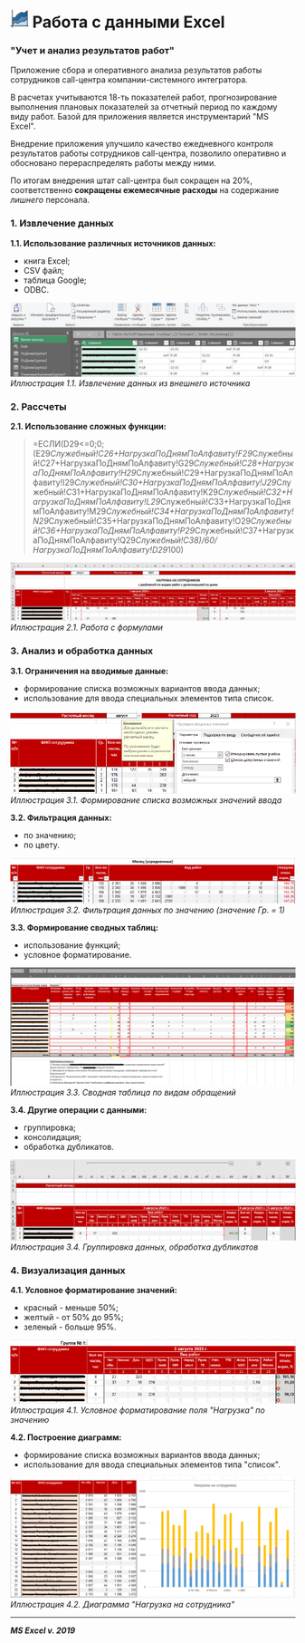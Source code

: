 # ![](../assets/img/excel.png) Работа с данными Excel

### "Учет и анализ результатов работ"

Приложение сбора и оперативного анализа результатов работы сотрудников call-центра компании-системного интегратора.

В расчетах учитываются 18-ть показателей работ, прогнозирование выполнения плановых показателей за отчетный период
по каждому виду работ. Базой для приложения является инструментарий "MS Excel".

Внедрение приложения улучшило качество ежедневного контроля результатов работы сотрудников call-центра, позволило оперативно и 
обосновано перераспределять работы между ними.

По итогам внедрения штат call-центра был сокращен на 20%, соответственно
**сокращены ежемесячные расходы** на содержание *лишнего* персонала.


### 1. Извлечение данных
**1.1. Использование различных источников данных:**
- книга Excel;
- CSV файл;
- таблица Google;
- ODBC.

![Извлечение данных](img/1_5.png)
*Иллюстрация 1.1. Извлечение данных из внешнего источника*


### 2. Рассчеты

**2.1. Использование сложных функции:**

> =ЕСЛИ(D29<=0;0;(E29*Служебный!$C$26+НагрузкаПоДнямПоАлфавиту!F29*Служебный!$C$27+НагрузкаПоДнямПоАлфавиту!G29*Служебный!$C$28+НагрузкаПоДнямПоАлфавиту!H29*Служебный!$C$29+НагрузкаПоДнямПоАлфавиту!I29*Служебный!$C$30+НагрузкаПоДнямПоАлфавиту!J29*Служебный!$C$31+НагрузкаПоДнямПоАлфавиту!K29*Служебный!$C$32+НагрузкаПоДнямПоАлфавиту!L29*Служебный!$C$33+НагрузкаПоДнямПоАлфавиту!M29*Служебный!$C$34+НагрузкаПоДнямПоАлфавиту!N29*Служебный!$C$35+НагрузкаПоДнямПоАлфавиту!O29*Служебный!$C$36+НагрузкаПоДнямПоАлфавиту!P29*Служебный!$C$37+НагрузкаПоДнямПоАлфавиту!Q29*Служебный!$C$38)/60/НагрузкаПоДнямПоАлфавиту!D29*100)

![Использование сложных формул](img/1_1.png)
*Иллюстрация 2.1. Работа с формулами*


### 3. Анализ и обработка данных

**3.1. Ограничения на вводимые данные:**
- формирование списка возможных вариантов ввода данных;
- использование для ввода специальных элементов типа список.

![Ограничения на данные](img/1_4.png)
*Иллюстрация 3.1. Формирование списка возможных значений ввода*

**3.2. Фильтрация данных:**
- по значению;
- по цвету.

![Фильтрация данных](img/1_6.png)
*Иллюстрация 3.2. Фильтрация данных по значению (значение Гр. = 1)*

**3.3. Формирование сводных таблиц:**
- использование функций;
- условное форматирование.

![Фильтрация данных](img/1_9.png)
*Иллюстрация 3.3. Сводная таблица по видам обращений*

**3.4. Другие операции с данными:**
- группировка;
- консолидация;
- обработка дубликатов.

![Другие операции с данными](img/1_7.png)
*Иллюстрация 3.4. Группировка данных, обработка дубликатов*


### 4. Визуализация данных

**4.1. Условное форматирование значений:**
- красный - меньше 50%;
- желтый - от 50% до 95%;
- зеленый - больше 95%.

![Условное форматирование](img/1_3.png)
*Иллюстрация 4.1. Условное форматирование поля "Нагрузка" по значению*

**4.2. Построение диаграмм:**
- формирование списка возможных вариантов ввода данных;
- использование для ввода специальных элементов типа "список".

![Диаграммы](img/1_8.png)
*Иллюстрация 4.2. Диаграмма "Нагрузка на сотрудника"*

___       
***MS Excel v. 2019***